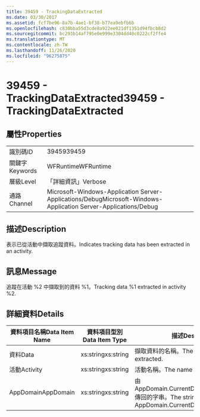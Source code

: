 ```yaml
---
title: 39459 - TrackingDataExtracted
ms.date: 03/30/2017
ms.assetid: fcf7be96-8a7b-4ae1-bf38-b77ea9ebfb6b
ms.openlocfilehash: c830bba55d3cde8a922ee021df1351d94fbcb8d2
ms.sourcegitcommit: bc293b14af795e0e999e3304dd40c0222cf2ffe4
ms.translationtype: MT
ms.contentlocale: zh-TW
ms.lasthandoff: 11/26/2020
ms.locfileid: "96275875"
---
```

# <a name="39459---trackingdataextracted"></a><span data-ttu-id="99049-102">39459 - TrackingDataExtracted</span><span class="sxs-lookup"><span data-stu-id="99049-102">39459 - TrackingDataExtracted</span></span>

## <a name="properties"></a><span data-ttu-id="99049-103">屬性</span><span class="sxs-lookup"><span data-stu-id="99049-103">Properties</span></span>  
  
|||  
|-|-|  
|<span data-ttu-id="99049-104">識別碼</span><span class="sxs-lookup"><span data-stu-id="99049-104">ID</span></span>|<span data-ttu-id="99049-105">39459</span><span class="sxs-lookup"><span data-stu-id="99049-105">39459</span></span>|  
|<span data-ttu-id="99049-106">關鍵字</span><span class="sxs-lookup"><span data-stu-id="99049-106">Keywords</span></span>|<span data-ttu-id="99049-107">WFRuntime</span><span class="sxs-lookup"><span data-stu-id="99049-107">WFRuntime</span></span>|  
|<span data-ttu-id="99049-108">層級</span><span class="sxs-lookup"><span data-stu-id="99049-108">Level</span></span>|<span data-ttu-id="99049-109">「詳細資訊」</span><span class="sxs-lookup"><span data-stu-id="99049-109">Verbose</span></span>|  
|<span data-ttu-id="99049-110">通路</span><span class="sxs-lookup"><span data-stu-id="99049-110">Channel</span></span>|<span data-ttu-id="99049-111">Microsoft-Windows-Application Server-Applications/Debug</span><span class="sxs-lookup"><span data-stu-id="99049-111">Microsoft-Windows-Application Server-Applications/Debug</span></span>|  
  
## <a name="description"></a><span data-ttu-id="99049-112">描述</span><span class="sxs-lookup"><span data-stu-id="99049-112">Description</span></span>  

 <span data-ttu-id="99049-113">表示已從活動中擷取追蹤資料。</span><span class="sxs-lookup"><span data-stu-id="99049-113">Indicates tracking data has been extracted in an activity.</span></span>  
  
## <a name="message"></a><span data-ttu-id="99049-114">訊息</span><span class="sxs-lookup"><span data-stu-id="99049-114">Message</span></span>  

 <span data-ttu-id="99049-115">追蹤在活動 %2 中擷取到的資料 %1。</span><span class="sxs-lookup"><span data-stu-id="99049-115">Tracking data %1 extracted in activity %2.</span></span>  
  
## <a name="details"></a><span data-ttu-id="99049-116">詳細資料</span><span class="sxs-lookup"><span data-stu-id="99049-116">Details</span></span>  
  
|<span data-ttu-id="99049-117">資料項目名稱</span><span class="sxs-lookup"><span data-stu-id="99049-117">Data Item Name</span></span>|<span data-ttu-id="99049-118">資料項目型別</span><span class="sxs-lookup"><span data-stu-id="99049-118">Data Item Type</span></span>|<span data-ttu-id="99049-119">描述</span><span class="sxs-lookup"><span data-stu-id="99049-119">Description</span></span>|  
|--------------------|--------------------|-----------------|  
|<span data-ttu-id="99049-120">資料</span><span class="sxs-lookup"><span data-stu-id="99049-120">Data</span></span>|<span data-ttu-id="99049-121">xs:string</span><span class="sxs-lookup"><span data-stu-id="99049-121">xs:string</span></span>|<span data-ttu-id="99049-122">擷取資料的名稱。</span><span class="sxs-lookup"><span data-stu-id="99049-122">The name of the data extracted.</span></span>|  
|<span data-ttu-id="99049-123">活動</span><span class="sxs-lookup"><span data-stu-id="99049-123">Activity</span></span>|<span data-ttu-id="99049-124">xs:string</span><span class="sxs-lookup"><span data-stu-id="99049-124">xs:string</span></span>|<span data-ttu-id="99049-125">活動名稱。</span><span class="sxs-lookup"><span data-stu-id="99049-125">The name of the activity.</span></span>|  
|<span data-ttu-id="99049-126">AppDomain</span><span class="sxs-lookup"><span data-stu-id="99049-126">AppDomain</span></span>|<span data-ttu-id="99049-127">xs:string</span><span class="sxs-lookup"><span data-stu-id="99049-127">xs:string</span></span>|<span data-ttu-id="99049-128">由 AppDomain.CurrentDomain.FriendlyName 傳回的字串。</span><span class="sxs-lookup"><span data-stu-id="99049-128">The string returned by AppDomain.CurrentDomain.FriendlyName.</span></span>|
